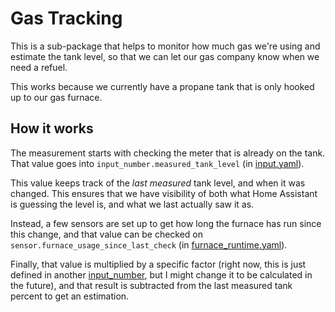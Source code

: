 # Gas Tracking

This is a sub-package that helps to monitor how much gas we're using and estimate the tank level, so
that we can let our gas company know when we need a refuel.

This works because we currently have a propane tank that is only hooked up to our gas furnace.

## How it works

The measurement starts with checking the meter that is already on the tank. That value goes into
`input_number.measured_tank_level` (in [input.yaml]()).

This value keeps track of the *last measured* tank level, and when it was changed. This ensures 
that we have visibility of both what Home Assistant is guessing the level is, and what we last
actually saw it as.

Instead, a few sensors are set up to get how long the furnace has run since this change, and that
value can be checked on `sensor.furnace_usage_since_last_check` (in [furnace_runtime.yaml]()).

Finally, that value is multiplied by a specific factor (right now, this is just defined in another
[input_number](input.yaml), but I might change it to be calculated in the future), and that result
is subtracted from the last measured tank percent to get an estimation.